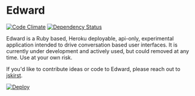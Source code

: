 # Edward

[![Code Climate](https://codeclimate.com/github/starfighterheavy/edward/badges/gpa.svg)](https://codeclimate.com/github/starfighterheavy/edward)
[![Dependency Status](https://gemnasium.com/starfighterheavy/edward.svg)](https://gemnasium.com/starfighterheavy/edward)

Edward is a Ruby based, Heroku deployable, api-only, experimental application intended to drive conversation based user interfaces. It is currently under development and actively used, but could removed at any time. Use at your own risk.

If you'd like to contribute ideas or code to Edward, please reach out to [jskirst](https://github.com/jskirst).

[![Deploy](https://www.herokucdn.com/deploy/button.png)](https://heroku.com/deploy?template=https://github.com/starfighterheavy/edward)
